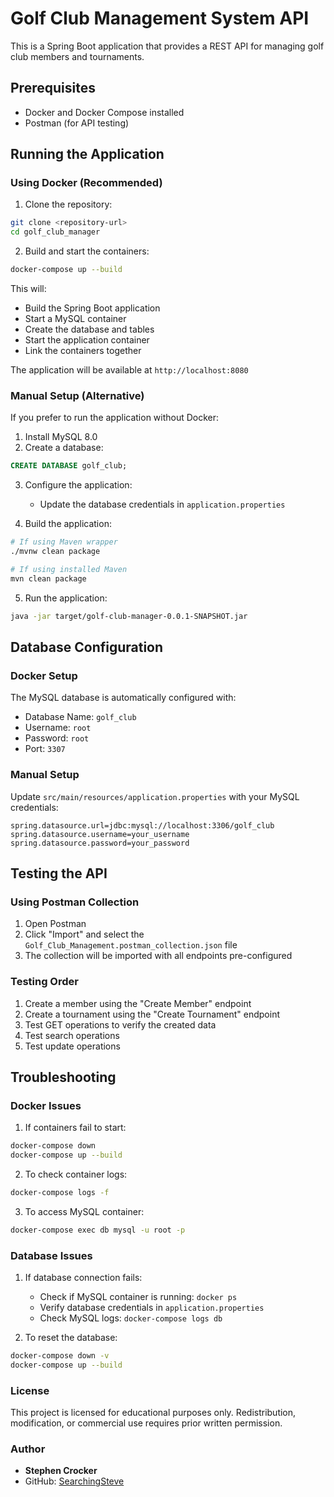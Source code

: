 # Golf Club Management System API

This is a Spring Boot application that provides a REST API for managing golf club members and tournaments.

## Prerequisites

- Docker and Docker Compose installed
- Postman (for API testing)

## Running the Application

### Using Docker (Recommended)

1. Clone the repository:

```bash
git clone <repository-url>
cd golf_club_manager
```

2. Build and start the containers:

```bash
docker-compose up --build
```

This will:

- Build the Spring Boot application
- Start a MySQL container
- Create the database and tables
- Start the application container
- Link the containers together

The application will be available at `http://localhost:8080`

### Manual Setup (Alternative)

If you prefer to run the application without Docker:

1. Install MySQL 8.0
2. Create a database:

```sql
CREATE DATABASE golf_club;
```

3. Configure the application:

   - Update the database credentials in `application.properties`

4. Build the application:

```bash
# If using Maven wrapper
./mvnw clean package

# If using installed Maven
mvn clean package
```

5. Run the application:

```bash
java -jar target/golf-club-manager-0.0.1-SNAPSHOT.jar
```

## Database Configuration

### Docker Setup

The MySQL database is automatically configured with:

- Database Name: `golf_club`
- Username: `root`
- Password: `root`
- Port: `3307`

### Manual Setup

Update `src/main/resources/application.properties` with your MySQL credentials:

```properties
spring.datasource.url=jdbc:mysql://localhost:3306/golf_club
spring.datasource.username=your_username
spring.datasource.password=your_password
```

## Testing the API

### Using Postman Collection

1. Open Postman
2. Click "Import" and select the `Golf_Club_Management.postman_collection.json` file
3. The collection will be imported with all endpoints pre-configured

### Testing Order

1. Create a member using the "Create Member" endpoint
2. Create a tournament using the "Create Tournament" endpoint
3. Test GET operations to verify the created data
4. Test search operations
5. Test update operations

## Troubleshooting

### Docker Issues

1. If containers fail to start:

```bash
docker-compose down
docker-compose up --build
```

2. To check container logs:

```bash
docker-compose logs -f
```

3. To access MySQL container:

```bash
docker-compose exec db mysql -u root -p
```

### Database Issues

1. If database connection fails:

   - Check if MySQL container is running: `docker ps`
   - Verify database credentials in `application.properties`
   - Check MySQL logs: `docker-compose logs db`

2. To reset the database:

```bash
docker-compose down -v
docker-compose up --build
```

### License

This project is licensed for educational purposes only. Redistribution, modification, or commercial use requires prior written permission.

### Author

- **Stephen Crocker**
- GitHub: [SearchingSteve](https://github.com/SearchingSteve)

